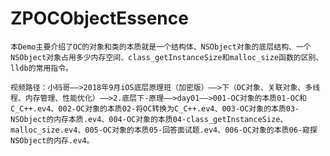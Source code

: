 # ZPOCObjectEssence
    本Demo主要介绍了OC的对象和类的本质就是一个结构体、NSObject对象的底层结构、一个NSObject对象占用多少内存空间、class_getInstanceSize和malloc_size函数的区别、lldb的常用指令。

    视频路径：小码哥——>2018年9月iOS底层原理班（加密版）——>下（OC对象、关联对象、多线程、内存管理、性能优化）——>2.底层下-原理——>day01——>001-OC对象的本质01-OC和C_C++.ev4、002-OC对象的本质02-将OC转换为C_C++.ev4、003-OC对象的本质03-NSObject的内存本质.ev4、004-OC对象的本质04-class_getInstanceSize、malloc_size.ev4、005-OC对象的本质05-回答面试题.ev4、006-OC对象的本质06-窥探NSObject的内存.ev4。
